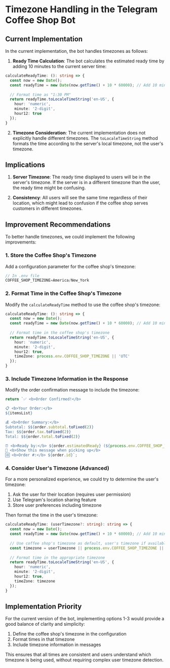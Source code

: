 # Timezone Handling in the Telegram Coffee Shop Bot

## Current Implementation

In the current implementation, the bot handles timezones as follows:

1. **Ready Time Calculation**: The bot calculates the estimated ready time by adding 10 minutes to the current server time:

```typescript
calculateReadyTime: (): string => {
  const now = new Date();
  const readyTime = new Date(now.getTime() + 10 * 60000); // Add 10 minutes
  
  // Format time as "1:30 PM"
  return readyTime.toLocaleTimeString('en-US', {
    hour: 'numeric',
    minute: '2-digit',
    hour12: true
  });
}
```

2. **Timezone Consideration**: The current implementation does not explicitly handle different timezones. The `toLocaleTimeString` method formats the time according to the server's local timezone, not the user's timezone.

## Implications

1. **Server Timezone**: The ready time displayed to users will be in the server's timezone. If the server is in a different timezone than the user, the ready time might be confusing.

2. **Consistency**: All users will see the same time regardless of their location, which might lead to confusion if the coffee shop serves customers in different timezones.

## Improvement Recommendations

To better handle timezones, we could implement the following improvements:

### 1. Store the Coffee Shop's Timezone

Add a configuration parameter for the coffee shop's timezone:

```typescript
// In .env file
COFFEE_SHOP_TIMEZONE=America/New_York
```

### 2. Format Time in the Coffee Shop's Timezone

Modify the `calculateReadyTime` method to use the coffee shop's timezone:

```typescript
calculateReadyTime: (): string => {
  const now = new Date();
  const readyTime = new Date(now.getTime() + 10 * 60000); // Add 10 minutes
  
  // Format time in the coffee shop's timezone
  return readyTime.toLocaleTimeString('en-US', {
    hour: 'numeric',
    minute: '2-digit',
    hour12: true,
    timeZone: process.env.COFFEE_SHOP_TIMEZONE || 'UTC'
  });
}
```

### 3. Include Timezone Information in the Response

Modify the order confirmation message to include the timezone:

```typescript
return `✅ <b>Order Confirmed!</b>

📋 <b>Your Order:</b>
${itemsList}

💰 <b>Order Summary:</b>
Subtotal: $${order.subtotal.toFixed(2)}
Tax: $${order.tax.toFixed(2)}
Total: $${order.total.toFixed(2)}

⏰ <b>Ready by:</b> ${order.estimatedReady} (${process.env.COFFEE_SHOP_TIMEZONE || 'UTC'})
📍 <b>Show this message when picking up</b>
🆔 <b>Order #:</b> ${order.id}`;
```

### 4. Consider User's Timezone (Advanced)

For a more personalized experience, we could try to determine the user's timezone:

1. Ask the user for their location (requires user permission)
2. Use Telegram's location sharing feature
3. Store user preferences including timezone

Then format the time in the user's timezone:

```typescript
calculateReadyTime: (userTimezone?: string): string => {
  const now = new Date();
  const readyTime = new Date(now.getTime() + 10 * 60000); // Add 10 minutes
  
  // Use coffee shop's timezone as default, user's timezone if available
  const timezone = userTimezone || process.env.COFFEE_SHOP_TIMEZONE || 'UTC';
  
  // Format time in the appropriate timezone
  return readyTime.toLocaleTimeString('en-US', {
    hour: 'numeric',
    minute: '2-digit',
    hour12: true,
    timeZone: timezone
  });
}
```

## Implementation Priority

For the current version of the bot, implementing options 1-3 would provide a good balance of clarity and simplicity:

1. Define the coffee shop's timezone in the configuration
2. Format times in that timezone
3. Include timezone information in messages

This ensures that all times are consistent and users understand which timezone is being used, without requiring complex user timezone detection.
